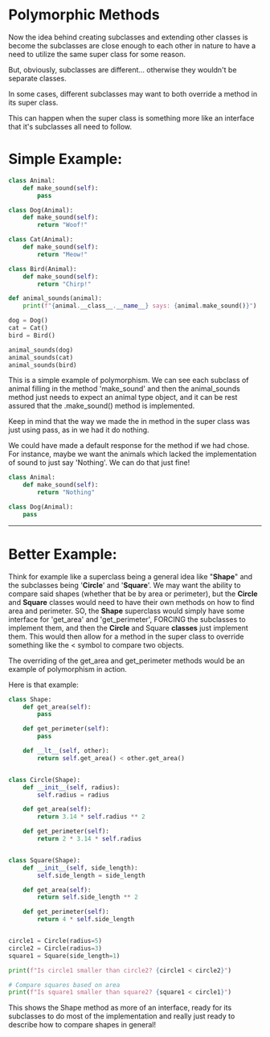 # Polymorphic Methods

Now the idea behind creating subclasses and extending other classes
is become the subclasses are close enough to each other in nature to have a 
need to utilize the same super class for some reason.

But, obviously, subclasses are different... otherwise they wouldn't
be separate classes. 

In some cases, different subclasses may want to both override a method in its super class.

This can happen when the super class is something more like an interface that it's subclasses
all need to follow. 

# Simple Example:

```python
class Animal:
    def make_sound(self):
        pass  

class Dog(Animal):
    def make_sound(self):
        return "Woof!"

class Cat(Animal):
    def make_sound(self):
        return "Meow!"

class Bird(Animal):
    def make_sound(self):
        return "Chirp!"

def animal_sounds(animal):
    print(f"{animal.__class__.__name__} says: {animal.make_sound()}")

dog = Dog()
cat = Cat()
bird = Bird()

animal_sounds(dog)  
animal_sounds(cat)  
animal_sounds(bird)
```

This is a simple example of polymorphism. We can see each subclass of animal filling in the 
method 'make_sound' and then the animal_sounds method just needs to expect an animal
type object, and it can be rest assured that the .make_sound() method is implemented.

Keep in mind that the way we made the in method in the super class was just using pass, as in we had it do nothing.

We could have made a default response for the method if we had chose.
For instance, maybe we want the animals which lacked the implementation of sound to just say 'Nothing'.
We can do that just fine!

```python
class Animal:
    def make_sound(self):
        return "Nothing"

class Dog(Animal):
    pass
```

-----

# Better Example:



Think for example like a superclass being a general idea like "**Shape**"
and the subclasses being '**Circle**' and '**Square**'. We may want the ability to compare said shapes
(whether that be by area or perimeter), but the **Circle** and **Square** classes would need to have their
own methods on how to find area and perimeter. SO, the **Shape** superclass would simply have 
some interface for 'get_area' and 'get_perimeter', FORCING the subclasses to implement them,
and then the **Circle** and Square **classes** just implement them. This would then allow
for a method in the super class to override something like the < symbol to compare two objects.

The overriding of the get_area and get_perimeter methods would be an example of polymorphism in action.

Here is that example:

```python
class Shape:
    def get_area(self):
        pass

    def get_perimeter(self):
        pass

    def __lt__(self, other):
        return self.get_area() < other.get_area()


class Circle(Shape):
    def __init__(self, radius):
        self.radius = radius

    def get_area(self):
        return 3.14 * self.radius ** 2

    def get_perimeter(self):
        return 2 * 3.14 * self.radius


class Square(Shape):
    def __init__(self, side_length):
        self.side_length = side_length

    def get_area(self):
        return self.side_length ** 2

    def get_perimeter(self):
        return 4 * self.side_length


circle1 = Circle(radius=5)
circle2 = Circle(radius=3)
square1 = Square(side_length=1)

print(f"Is circle1 smaller than circle2? {circle1 < circle2}")

# Compare squares based on area
print(f"Is square1 smaller than square2? {square1 < circle1}")

```

This shows the Shape method as more of an interface, ready for its subclasses to 
do most of the implementation and really just ready to describe how to compare
shapes in general!
